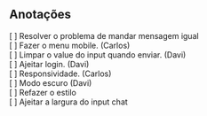 ## Anotações

[ ] Resolver o problema de mandar mensagem igual <br>
[ ] Fazer o menu mobile. (Carlos) <br>
[ ] Limpar o value do input quando enviar. (Davi) <br>
[ ] Ajeitar login. (Davi) <br>
[ ] Responsividade. (Carlos) <br>
[ ] Modo escuro (Davi) <br>
[ ] Refazer o estilo <br>
[ ] Ajeitar a largura do input chat 
